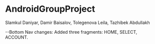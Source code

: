 # AndroidGroupProject
Slamkul Daniyar, Damir Baisalov, Tolegenova Leila, Tazhibek Abdullakh


--Bottom Nav changes: Added three fragments: HOME, SELECT, ACCOUNT.
